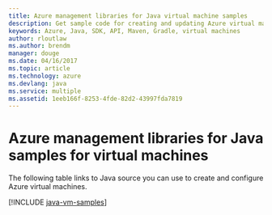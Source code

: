 ```yaml
---
title: Azure management libraries for Java virtual machine samples
description: Get sample code for creating and updating Azure virtual machines using the Azure management libraries for Java
keywords: Azure, Java, SDK, API, Maven, Gradle, virtual machines
author: rloutlaw
ms.author: brendm
manager: douge
ms.date: 04/16/2017
ms.topic: article
ms.technology: azure
ms.devlang: java
ms.service: multiple
ms.assetid: 1eeb166f-8253-4fde-82d2-43997fda7819
---
```


# Azure management libraries for Java samples for virtual machines

The following table links to Java source you can use to create and configure Azure virtual machines.

[!INCLUDE [java-vm-samples](includes/java-vm-samples.md)]